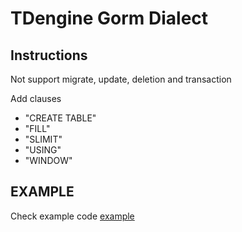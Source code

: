 # TDengine Gorm Dialect

## Instructions

Not support migrate, update, deletion and transaction

Add clauses

* "CREATE TABLE"
* "FILL"
* "SLIMIT"
* "USING"
* "WINDOW"

## EXAMPLE

Check example code [example](./example/example.go)